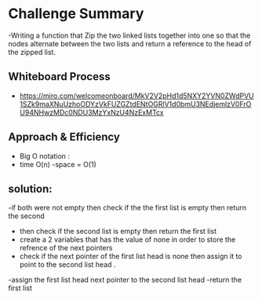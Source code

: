 # Challenge Summary
-Writing a function that Zip the two linked lists together into one so that the nodes alternate between the two lists and return a reference to the head of the zipped list.

## Whiteboard Process
- https://miro.com/welcomeonboard/MkV2V2pHd1d5NXY2YVN0ZWdPVU1SZk9maXNuUzhoODYzVkFUZGZtdENtOGRlV1d0bmU3NEdjemlzV0FrOU94NHwzMDc0NDU3MzYxNzU4NzExMTcx

## Approach & Efficiency
- Big O notation : 
- time O(n)
-space = O(1)

## solution:

-if both were not empty then check if the the first list is empty then return the second
- then check if the second list is empty then return the first list
- create a 2 variables that has the value of none in order to store the refrence of the next pointers
- check if the next pointer of the first list head is none then assign it to point to the second list head .

-assign the first list head next pointer to the second list head
-return the first list